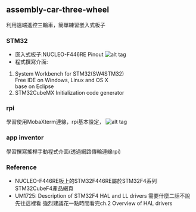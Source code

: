 ## assembly-car-three-wheel
利用遠端遙控三輪車，簡單練習嵌入式板子
### STM32
* 嵌入式板子:NUCLEO-F446RE Pinout
![alt tag](https://i.imgur.com/9fsKBj6.png)
* 程式撰寫介面:
1. System Workbench for STM32(SW4STM32)\
Free IDE on Windows, Linux and OS X\
base on Eclipse
2. STM32CubeMX
Initialization code generator

### rpi
學習使用MobaXterm連線，rpi基本設定，
![alt tag](https://i.imgur.com/3HhaTu3.png)
### app inventor
學習撰寫搖桿手動程式介面(透過網路傳輸連線rpi)
### Reference
* NUCLEO-F446RE板上的STM32F446RE屬於STM32F4系列
STM32CubeF4產品網頁
* UM1725: Description of STM32F4 HAL and LL drivers
需要什麼二話不說先往這裡看
強烈建議花一點時間看完ch.2 Overview of HAL drivers

